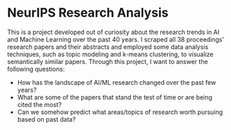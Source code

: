 # NeurIPS Research Analysis
This is a project developed out of curiosity about the research trends in AI and Machine Learning over the past 40 years. I scraped all 38 proceedings' research papers and their abstracts and employed some data analysis techniques, such as topic modeling and k-means clustering, to visualize semantically similar papers. Through this project, I want to answer the following questions:
- How has the landscape of AI/ML research changed over the past few years?
- What are some of the papers that stand the test of time or are being cited the most?
- Can we somehow predict what areas/topics of research worth pursuing based on past data?
